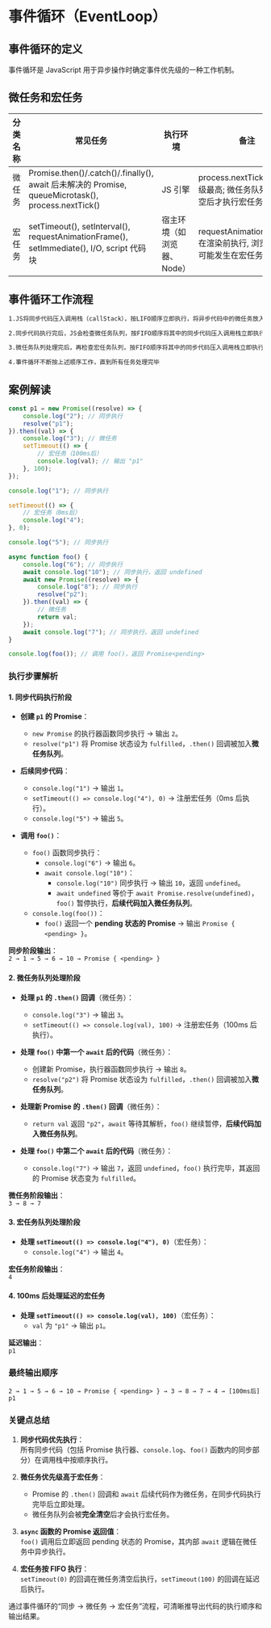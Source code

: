 # 事件循环（EventLoop）

## 事件循环的定义

事件循环是 JavaScript 用于异步操作时确定事件优先级的一种工作机制。

## 微任务和宏任务

| 分类名称 | 常见任务                                                                                           | 执行环境                   | 备注                                                                 |
| -------- | -------------------------------------------------------------------------------------------------- | -------------------------- | -------------------------------------------------------------------- |
| 微任务   | Promise.then()/.catch()/.finally(), await 后未解决的 Promise, queueMicrotask(), process.nextTick() | JS 引擎                    | process.nextTick() 优先级最高; 微任务队列每次清空后才执行宏任务      |
| 宏任务   | setTimeout(), setInterval(), requestAnimationFrame(), setImmediate(), I/O, script 代码块           | 宿主环境（如浏览器、Node） | requestAnimationFrame() 在渲染前执行, 浏览器渲染可能发生在宏任务之间 |

## 事件循环工作流程

```txt
1.JS将同步代码压入调用栈（callStack），按LIFO顺序立即执行，将异步代码中的微任务放入微任务队列（microTaskQueue），宏任务放入宏任务队列（taskQueue）等待执行

2.同步代码执行完后，JS会检查微任务队列，按FIFO顺序将其中的同步代码压入调用栈立即执行，将异步代码再次分类放入队列等待下一轮事件循环

3.微任务队列处理完后，再检查宏任务队列，按FIFO顺序将其中的同步代码压入调用栈立即执行，将异步代码分类放入队列等待下一轮事件循环

4.事件循环不断按上述顺序工作，直到所有任务处理完毕
```

## 案例解读

```javascript
const p1 = new Promise((resolve) => {
	console.log("2"); // 同步执行
	resolve("p1");
}).then((val) => {
	console.log("3"); // 微任务
	setTimeout(() => {
		// 宏任务（100ms后）
		console.log(val); // 输出 "p1"
	}, 100);
});

console.log("1"); // 同步执行

setTimeout(() => {
	// 宏任务（0ms后）
	console.log("4");
}, 0);

console.log("5"); // 同步执行

async function foo() {
	console.log("6"); // 同步执行
	await console.log("10"); // 同步执行，返回 undefined
	await new Promise((resolve) => {
		console.log("8"); // 同步执行
		resolve("p2");
	}).then((val) => {
		// 微任务
		return val;
	});
	await console.log("7"); // 同步执行，返回 undefined
}

console.log(foo()); // 调用 foo()，返回 Promise<pending>
```

### **执行步骤解析**

#### **1. 同步代码执行阶段**

- **创建 `p1` 的 Promise**：

  - `new Promise` 的执行器函数同步执行 → 输出 `2`。
  - `resolve("p1")` 将 Promise 状态设为 `fulfilled`，`.then()` 回调被加入**微任务队列**。

- **后续同步代码**：

  - `console.log("1")` → 输出 `1`。
  - `setTimeout(() => console.log("4"), 0)` → 注册宏任务（0ms 后执行）。
  - `console.log("5")` → 输出 `5`。

- **调用 `foo()`**：
  - `foo()` 函数同步执行：
    - `console.log("6")` → 输出 `6`。
    - `await console.log("10")`：
      - `console.log("10")` 同步执行 → 输出 `10`，返回 `undefined`。
      - `await undefined` 等价于 `await Promise.resolve(undefined)`，`foo()` 暂停执行，**后续代码加入微任务队列**。
  - `console.log(foo())`：
    - `foo()` 返回一个 **pending 状态的 Promise** → 输出 `Promise { <pending> }`。

**同步阶段输出**：  
`2 → 1 → 5 → 6 → 10 → Promise { <pending> }`

#### **2. 微任务队列处理阶段**

- **处理 `p1` 的 `.then()` 回调**（微任务）：

  - `console.log("3")` → 输出 `3`。
  - `setTimeout(() => console.log(val), 100)` → 注册宏任务（100ms 后执行）。

- **处理 `foo()` 中第一个 `await` 后的代码**（微任务）：

  - 创建新 Promise，执行器函数同步执行 → 输出 `8`。
  - `resolve("p2")` 将 Promise 状态设为 `fulfilled`，`.then()` 回调被加入**微任务队列**。

- **处理新 Promise 的 `.then()` 回调**（微任务）：

  - `return val` 返回 `"p2"`，`await` 等待其解析，`foo()` 继续暂停，**后续代码加入微任务队列**。

- **处理 `foo()` 中第二个 `await` 后的代码**（微任务）：
  - `console.log("7")` → 输出 `7`，返回 `undefined`，`foo()` 执行完毕，其返回的 Promise 状态变为 `fulfilled`。

**微任务阶段输出**：  
`3 → 8 → 7`

#### **3. 宏任务队列处理阶段**

- **处理 `setTimeout(() => console.log("4"), 0)`**（宏任务）：
  - `console.log("4")` → 输出 `4`。

**宏任务阶段输出**：  
`4`

#### **4. 100ms 后处理延迟的宏任务**

- **处理 `setTimeout(() => console.log(val), 100)`**（宏任务）：
  - `val` 为 `"p1"` → 输出 `p1`。

**延迟输出**：  
`p1`

### **最终输出顺序**

```
2 → 1 → 5 → 6 → 10 → Promise { <pending> } → 3 → 8 → 7 → 4 → [100ms后] p1
```

### **关键点总结**

1. **同步代码优先执行**：  
   所有同步代码（包括 Promise 执行器、`console.log`、`foo()` 函数内的同步部分）在调用栈中按顺序执行。

2. **微任务优先级高于宏任务**：

   - Promise 的 `.then()` 回调和 `await` 后续代码作为微任务，在同步代码执行完毕后立即处理。
   - 微任务队列会被**完全清空**后才会执行宏任务。

3. **`async` 函数的 Promise 返回值**：  
   `foo()` 调用后立即返回 pending 状态的 Promise，其内部 `await` 逻辑在微任务中异步执行。

4. **宏任务按 FIFO 执行**：  
   `setTimeout(0)` 的回调在微任务清空后执行，`setTimeout(100)` 的回调在延迟后执行。

通过事件循环的“同步 → 微任务 → 宏任务”流程，可清晰推导出代码的执行顺序和输出结果。
